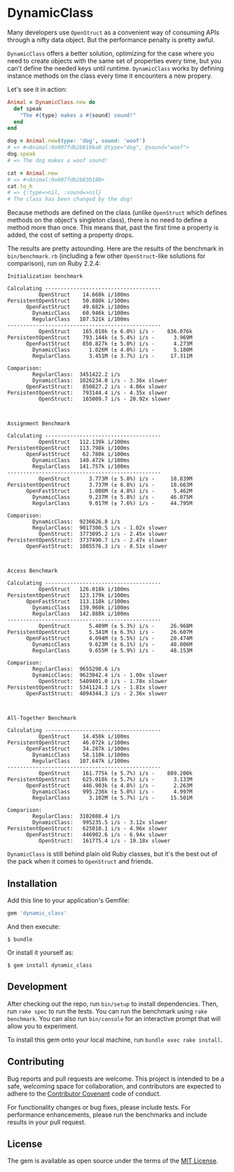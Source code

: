 # DynamicClass

Many developers use `OpenStruct` as a convenient way of consuming APIs through
a nifty data object. But the performance penalty is pretty awful.

`DynamicClass` offers a better solution, optimizing for the case where you
need to create objects with the same set of properties every time, but you
can't define the needed keys until runtime. `DynamicClass` works by defining
instance methods on the class every time it encounters a new propery.

Let's see it in action:

``` ruby
Animal = DynamicClass.new do
  def speak
    "The #{type} makes a #{sound} sound!"
  end
end

dog = Animal.new(type: 'dog', sound: 'woof')
# => #<Animal:0x007fdb2b818ba8 @type="dog", @sound="woof">
dog.speak
# => The dog makes a woof sound!

cat = Animal.new
# => #<Animal:0x007fdb2b83b180>
cat.to_h
# => {:type=>nil, :sound=>nil}
# The class has been changed by the dog!
```

Because methods are defined on the class (unlike `OpenStruct` which defines
methods on the object's singleton class), there is no need to define a method
more than once. This means that, past the first time a property is added,
the cost of setting a property drops.

The results are pretty astounding. Here are the results of the benchmark in
`bin/benchmark.rb` (including a few other `OpenStruct`-like solutions for
comparison), run on Ruby 2.2.4:

```
Initialization benchmark

Calculating -------------------------------------
          OpenStruct    14.668k i/100ms
PersistentOpenStruct    50.880k i/100ms
      OpenFastStruct    49.682k i/100ms
        DynamicClass    60.946k i/100ms
        RegularClass   107.521k i/100ms
-------------------------------------------------
          OpenStruct    165.010k (± 6.0%) i/s -    836.076k
PersistentOpenStruct    793.144k (± 5.4%) i/s -      3.969M
      OpenFastStruct    850.827k (± 5.0%) i/s -      4.273M
        DynamicClass      1.026M (± 4.0%) i/s -      5.180M
        RegularClass      3.451M (± 3.7%) i/s -     17.311M

Comparison:
        RegularClass:  3451422.2 i/s
        DynamicClass:  1026234.0 i/s - 3.36x slower
      OpenFastStruct:   850827.2 i/s - 4.06x slower
PersistentOpenStruct:   793144.4 i/s - 4.35x slower
          OpenStruct:   165009.7 i/s - 20.92x slower



Assignment Benchmark

Calculating -------------------------------------
          OpenStruct   112.139k i/100ms
PersistentOpenStruct   113.798k i/100ms
      OpenFastStruct    62.780k i/100ms
        DynamicClass   140.472k i/100ms
        RegularClass   141.757k i/100ms
-------------------------------------------------
          OpenStruct      3.773M (± 5.8%) i/s -     18.839M
PersistentOpenStruct      3.737M (± 6.8%) i/s -     18.663M
      OpenFastStruct      1.086M (± 4.8%) i/s -      5.462M
        DynamicClass      9.237M (± 5.8%) i/s -     46.075M
        RegularClass      9.017M (± 7.6%) i/s -     44.795M

Comparison:
        DynamicClass:  9236626.8 i/s
        RegularClass:  9017300.5 i/s - 1.02x slower
          OpenStruct:  3773095.2 i/s - 2.45x slower
PersistentOpenStruct:  3737490.7 i/s - 2.47x slower
      OpenFastStruct:  1085576.3 i/s - 8.51x slower



Access Benchmark

Calculating -------------------------------------
          OpenStruct   126.018k i/100ms
PersistentOpenStruct   123.179k i/100ms
      OpenFastStruct   113.118k i/100ms
        DynamicClass   139.960k i/100ms
        RegularClass   142.888k i/100ms
-------------------------------------------------
          OpenStruct      5.409M (± 5.3%) i/s -     26.968M
PersistentOpenStruct      5.341M (± 6.3%) i/s -     26.607M
      OpenFastStruct      4.094M (± 5.5%) i/s -     20.474M
        DynamicClass      9.623M (± 6.1%) i/s -     48.006M
        RegularClass      9.655M (± 5.9%) i/s -     48.153M

Comparison:
        RegularClass:  9655298.6 i/s
        DynamicClass:  9623042.4 i/s - 1.00x slower
          OpenStruct:  5409401.0 i/s - 1.78x slower
PersistentOpenStruct:  5341124.3 i/s - 1.81x slower
      OpenFastStruct:  4094344.3 i/s - 2.36x slower



All-Together Benchmark

Calculating -------------------------------------
          OpenStruct    14.450k i/100ms
PersistentOpenStruct    46.072k i/100ms
      OpenFastStruct    34.287k i/100ms
        DynamicClass    58.110k i/100ms
        RegularClass   107.647k i/100ms
-------------------------------------------------
          OpenStruct    161.775k (± 5.7%) i/s -    809.200k
PersistentOpenStruct    625.010k (± 5.7%) i/s -      3.133M
      OpenFastStruct    446.903k (± 4.8%) i/s -      2.263M
        DynamicClass    995.236k (± 5.0%) i/s -      4.997M
        RegularClass      3.102M (± 5.7%) i/s -     15.501M

Comparison:
        RegularClass:  3102088.4 i/s
        DynamicClass:   995235.5 i/s - 3.12x slower
PersistentOpenStruct:   625010.1 i/s - 4.96x slower
      OpenFastStruct:   446902.6 i/s - 6.94x slower
          OpenStruct:   161775.4 i/s - 19.18x slower
```

`DynamicClass` is still behind plain old Ruby classes, but it's the best out of
the pack when it comes to `OpenStruct` and friends.

## Installation

Add this line to your application's Gemfile:

```ruby
gem 'dynamic_class'
```

And then execute:

    $ bundle

Or install it yourself as:

    $ gem install dynamic_class

## Development

After checking out the repo, run `bin/setup` to install dependencies. Then, run
`rake spec` to run the tests. You can run the benchmark using `rake benchmark`.
You can also run `bin/console` for an interactive prompt that will allow you to
experiment.

To install this gem onto your local machine, run `bundle exec rake install`.

## Contributing

Bug reports and pull requests are welcome. This project is intended to be a
safe, welcoming space for collaboration, and contributors are expected to adhere
to the [Contributor Covenant](http://contributor-covenant.org) code of conduct.

For functionality changes or bug fixes, please include tests. For performance
enhancements, please run the benchmarks and include results in your pull
request.

## License

The gem is available as open source under the terms of the [MIT License](http://opensource.org/licenses/MIT).

